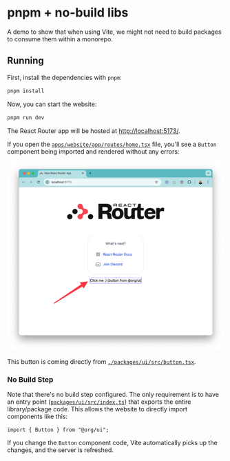 # pnpm + no-build libs

A demo to show that when using Vite, we might not need to build packages to consume them within a monorepo.

## Running

First, install the dependencies with `pnpm`:

```bash
pnpm install
```

Now, you can start the website:

```bash
pnpm run dev
```

The React Router app will be hosted at [http://localhost:5173/](http://localhost:5173/).

If you open the [`apps/website/app/routes/home.tsx`](apps/website/app/routes/home.tsx) file, you'll see a `Button` component being imported and rendered without any errors:

![rendering](./assets/rendering.png)

This button is coming directly from [`./packages/ui/src/button.tsx`](packages/ui/src/button.tsx).

### No Build Step

Note that there's no build step configured. The only requirement is to have an entry point ([`packages/ui/src/index.ts`](packages/ui/src/index.ts)) that exports the entire library/package code. This allows the website to directly import components like this:

```tsx
import { Button } from "@org/ui";
```

If you change the `Button` component code, Vite automatically picks up the changes, and the server is refreshed.
